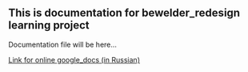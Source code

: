 ## This is documentation for bewelder_redesign learning project

Documentation file will be here...

[Link for online google_docs (in Russian)](https://docs.google.com/document/d/10kYOiEE8X2aqLmEdEEs0LTF1ZPBDxLFZ_V0NUbQDIqI/)